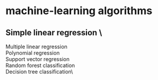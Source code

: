 # machine-learning algorithms
## Simple linear regression \
Multiple linear regression\
Polynomial regression\
Support vector regression\
Random forest classification\
Decision tree classification\
